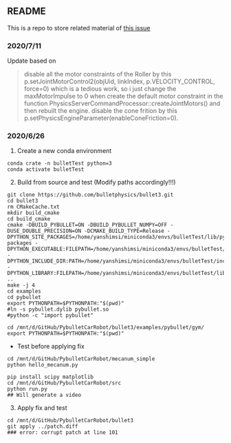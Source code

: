 ## README

This is a repo to store related material of [this issue](https://github.com/bulletphysics/bullet3/issues/2851)

### 2020/7/11

Update based on 

> disable all the motor constraints of the Roller by this p.setJointMotorControl2(objUid, linkIndex, p.VELOCITY_CONTROL, force=0) which is a tedious work, so i just change the maxMotorImpulse to 0 when create the default motor constraint in the function PhysicsServerCommandProcessor::createJointMotors() and then rebuilt the engine.
> disable the cone frition by this p.setPhysicsEngineParameter(enableConeFriction=0).


### 2020/6/26 

1. Create a new conda environment

```
conda crate -n bulletTest python=3
conda activate bulletTest
```

2. Build from source and test (Modify paths accordingly!!!)

```
git clone https://github.com/bulletphysics/bullet3.git
cd bullet3
rm CMakeCache.txt
mkdir build_cmake
cd build_cmake
cmake -DBUILD_PYBULLET=ON -DBUILD_PYBULLET_NUMPY=OFF -DUSE_DOUBLE_PRECISION=ON -DCMAKE_BUILD_TYPE=Release -DPYTHON_SITE_PACKAGES=/home/yanshimsi/miniconda3/envs/bulletTest/lib/python3.8/site-packages -DPYTHON_EXECUTABLE:FILEPATH=/home/yanshimsi/miniconda3/envs/bulletTest/bin/python3 -DPYTHON_INCLUDE_DIR:PATH=/home/yanshimsi/miniconda3/envs/bulletTest/include/python3.8 -DPYTHON_LIBRARY:FILEPATH=/home/yanshimsi/miniconda3/envs/bulletTest/lib/libpython3.8.so ..
make -j 4
cd examples
cd pybullet
export PYTHONPATH=$PYTHONPATH:"$(pwd)"
#ln -s pybullet.dylib pybullet.so
#python -c "import pybullet"

cd /mnt/d/GitHub/PybulletCarRobot/bullet3/examples/pybullet/gym/
export PYTHONPATH=$PYTHONPATH:"$(pwd)"
```

* Test before applying fix

```
cd /mnt/d/GitHub/PybulletCarRobot/mecanum_simple
python hello_mecanum.py

pip install scipy matplotlib
cd /mnt/d/GitHub/PybulletCarRobot/src
python run.py
## Will generate a video
```

3. Apply fix and test

```
cd /mnt/d/GitHub/PybulletCarRobot/bullet3
git apply ../patch.diff
### error: corrupt patch at line 101
```
